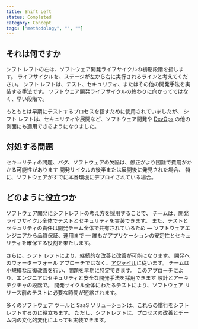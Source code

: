 ```yaml
---
title: Shift Left
status: Completed
category: Concept
tags: ["methodology", "", ""]
---
```


## それは何ですか

シフト レフトの左は、ソフトウェア開発ライフサイクルの初期段階を指します。
ライフサイクルを、ステージが左から右に実行されるラインと考えてください。
シフト レフトは、テスト、セキュリティ、またはその他の開発手法を実装する手法です。
ソフトウェア開発ライフサイクルの終わりに向かってではなく、早い段階で。

もともとは早期にテストするプロセスを指すために使用されていましたが、
シフト レフトは、セキュリティや展開など、ソフトウェア開発や [DevOps](/devops/) の他の側面にも適用できるようになりました。

## 対処する問題

セキュリティの問題、バグ、ソフトウェアの欠陥は、修正がより困難で費用がかかる可能性があります
開発サイクルの後半または展開後に発見された場合、
特に、ソフトウェアがすでに本番環境にデプロイされている場合。

## どのように役立つか

ソフトウェア開発にシフトレフトの考え方を採用することで、
チームは、開発ライフサイクル全体でテストとセキュリティを実装できます。
また、テストとセキュリティの責任は開発チーム全体で共有されているため
— ソフトウェアエンジニアから品質保証、運用まで —
誰もがアプリケーションの安定性とセキュリティを確保する役割を果たします。

さらに、シフト レフトにより、継続的な改善と改善が可能になります。
開発へのウォーターフォール アプローチではなく、[アジャイル](/agile-software-development/)に従います。
チームは小規模な反復改善を行い、問題を早期に特定できます。
このアプローチにより、エンジニアはセキュリティと安全な開発手法を採用できます
設計とアーキテクチャの段階で。
開発サイクル全体にわたるテストにより、ソフトウェア リリース前のテストに必要な時間が短縮されます。

多くのソフトウェア ツールと SaaS ソリューションは、これらの慣行をシフトレフトするのに役立ちます。
ただし、シフトレフトは、プロセスの改善とチーム内の文化的変化によっても実装できます。
